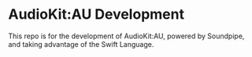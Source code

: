 AudioKit:AU Development
=======================

This repo is for the development of AudioKit:AU, powered by Soundpipe, and taking advantage of the Swift Language.
